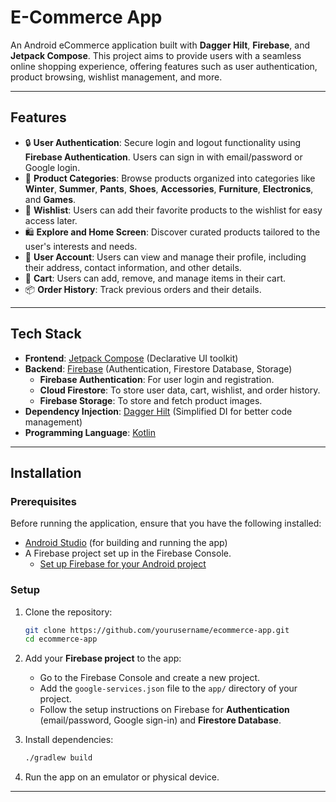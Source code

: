 # E-Commerce App

An Android eCommerce application built with **Dagger Hilt**, **Firebase**, and **Jetpack Compose**. This project aims to provide users with a seamless online shopping experience, offering features such as user authentication, product browsing, wishlist management, and more.

---

## Features

- 🔒 **User Authentication**: Secure login and logout functionality using **Firebase Authentication**. Users can sign in with email/password or Google login.
- 🏬 **Product Categories**: Browse products organized into categories like **Winter**, **Summer**, **Pants**, **Shoes**, **Accessories**, **Furniture**, **Electronics**, and **Games**.
- 🌟 **Wishlist**: Users can add their favorite products to the wishlist for easy access later.
- 🛍️ **Explore and Home Screen**: Discover curated products tailored to the user's interests and needs.
- 👤 **User Account**: Users can view and manage their profile, including their address, contact information, and other details.
- 🛒 **Cart**: Users can add, remove, and manage items in their cart.
- 📦 **Order History**: Track previous orders and their details.

---

## Tech Stack

- **Frontend**: [Jetpack Compose](https://developer.android.com/jetpack/compose) (Declarative UI toolkit)
- **Backend**: [Firebase](https://firebase.google.com/) (Authentication, Firestore Database, Storage)
  - **Firebase Authentication**: For user login and registration.
  - **Cloud Firestore**: To store user data, cart, wishlist, and order history.
  - **Firebase Storage**: To store and fetch product images.
- **Dependency Injection**: [Dagger Hilt](https://developer.android.com/training/dependency-injection/hilt) (Simplified DI for better code management)
- **Programming Language**: [Kotlin](https://kotlinlang.org/)

---

## Installation

### Prerequisites

Before running the application, ensure that you have the following installed:

- [Android Studio](https://developer.android.com/studio) (for building and running the app)
- A Firebase project set up in the Firebase Console.
  - [Set up Firebase for your Android project](https://firebase.google.com/docs/android/setup)

### Setup

1. Clone the repository:

    ```bash
    git clone https://github.com/yourusername/ecommerce-app.git
    cd ecommerce-app
    ```

2. Add your **Firebase project** to the app:
   - Go to the Firebase Console and create a new project.
   - Add the `google-services.json` file to the `app/` directory of your project.
   - Follow the setup instructions on Firebase for **Authentication** (email/password, Google sign-in) and **Firestore Database**.

3. Install dependencies:

    ```bash
    ./gradlew build
    ```

4. Run the app on an emulator or physical device.

---

